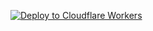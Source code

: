 [![Deploy to Cloudflare Workers](https://deploy.workers.cloudflare.com/button)](https://deploy.workers.cloudflare.com/?url=https://github.com/zizifn/edgetunnel)
